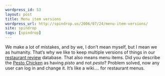 ```yaml
---
wordpress_id: 53
layout: post
title: Menu item versions
wordpress_url: http://spindrop.us/2006/07/24/menu-item-versions/
site: spindrop
tags: [spindrop]
---
```

<p>We make a lot of mistakes, and by we, I don&#8217;t mean myself, but I mean we as humanity.  That&#8217;s why we like to keep multiple versions of things in our <a href="http://reviewsby.us/">restaurant review</a> database.  That also means menu items.  Did you describe the <a href="http://reviewsby.us/restaurant/newsroom/menu/pesto-chicken-sandwich">Pesto Chicken</a> as having <em>pisto</em> and not <em>pesto</em>?  Problem solved, now any user can log in and change it.  It&#8217;s like a wiki&#8230;. for restaurant menus.</p>
